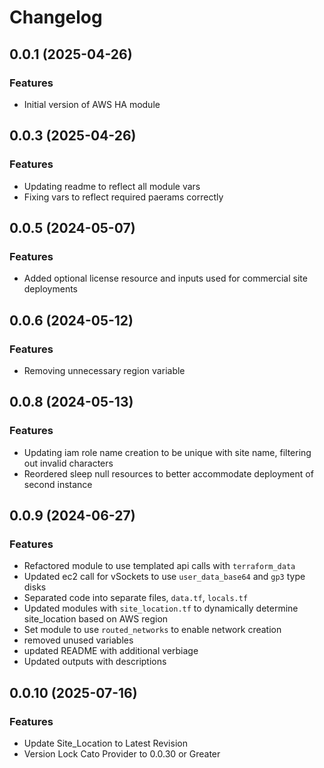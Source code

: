 # Changelog

## 0.0.1 (2025-04-26)

### Features
- Initial version of AWS HA module

## 0.0.3 (2025-04-26)

### Features
- Updating readme to reflect all module vars
- Fixing vars to reflect required paerams correctly

## 0.0.5 (2024-05-07)

### Features
- Added optional license resource and inputs used for commercial site deployments

## 0.0.6 (2024-05-12)

### Features
- Removing unnecessary region variable

## 0.0.8 (2024-05-13)

### Features
- Updating iam role name creation to be unique with site name, filtering out invalid characters
- Reordered sleep null resources to better accommodate deployment of second instance

## 0.0.9 (2024-06-27)

### Features 
- Refactored module to use templated api calls with `terraform_data` 
- Updated ec2 call for vSockets to use `user_data_base64` and `gp3` type disks
- Separated code into separate files, `data.tf`, `locals.tf` 
- Updated modules with `site_location.tf` to dynamically determine site_location based on AWS region 
- Set module to use `routed_networks` to enable network creation 
- removed unused variables 
- updated README with additional verbiage
- Updated outputs with descriptions 

## 0.0.10 (2025-07-16)

### Features
 - Update Site_Location to Latest Revision
 - Version Lock Cato Provider to 0.0.30 or Greater
